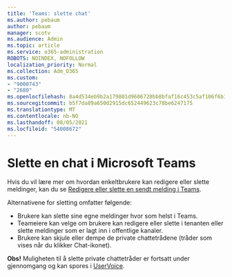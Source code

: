 ```yaml
---
title: 'Teams: slette chat'
ms.author: pebaum
author: pebaum
manager: scotv
ms.audience: Admin
ms.topic: article
ms.service: o365-administration
ROBOTS: NOINDEX, NOFOLLOW
localization_priority: Normal
ms.collection: Adm_O365
ms.custom:
- "9000743"
- "2680"
ms.openlocfilehash: 8a4d534eb9b2a179801d9606720bb8bfaf16c453c5af106f6b104fd0dc11cc9f
ms.sourcegitcommit: b5f7da89a650d2915dc652449623c78be6247175
ms.translationtype: MT
ms.contentlocale: nb-NO
ms.lasthandoff: 08/05/2021
ms.locfileid: "54008672"
---
```

# <a name="delete-a-chat-in-microsoft-teams"></a>Slette en chat i Microsoft Teams

Hvis du vil lære mer om hvordan enkeltbrukere kan redigere eller slette meldinger, kan du se [Redigere eller slette en sendt melding i Teams](https://support.office.com/article/5f1fe604-a900-4a07-b8b7-8cf70ed6b263). 

Alternativene for sletting omfatter følgende:

- Brukere kan slette sine egne meldinger hvor som helst i Teams.
- Teameiere kan velge om brukere kan redigere eller slette i tenanten eller slette meldinger som er lagt inn i offentlige kanaler.
- Brukere kan skjule eller dempe de private chattetrådene (tråder som vises når du klikker Chat-ikonet).

**Obs!** Muligheten til å slette private chattetråder er fortsatt under gjennomgang og kan spores i [UserVoice](https://microsoftteams.uservoice.com/forums/555103-public/suggestions/33535006-delete-private-chat-threads). 